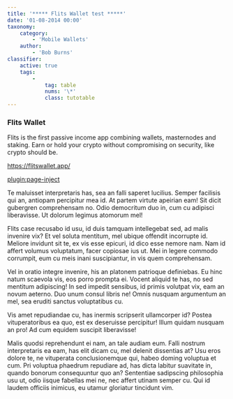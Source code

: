 ```yaml
---
title: '***** Flits Wallet test *****'
date: '01-08-2014 00:00'
taxonomy:
    category:
        - 'Mobile Wallets'
    author:
        - 'Bob Burns'
classifier:
    active: true
    tags:
        -
            tag: table
            nums: '\*' 
            class: tutotable
---
```


### Flits Wallet

Flits is the first passive income app combining wallets, masternodes and staking. Earn or hold your crypto without compromising on security, like crypto should be.

https://flitswallet.app/


[plugin:page-inject](/mobile-wallets/flits-wallet/flits-buy-gift-cart)


Te maluisset interpretaris has, sea an falli saperet lucilius. Semper facilisis qui an, antiopam percipitur mea id. At partem virtute apeirian eam! Sit dicit gubergren comprehensam no. Odio democritum duo in, cum cu adipisci liberavisse. Ut dolorum legimus atomorum mel!

Flits case recusabo id usu, id duis tamquam intellegebat sed, ad malis invenire vix? Et vel soluta mentitum, mel ubique offendit incorrupte id. Meliore invidunt sit te, ex vis esse epicuri, id dico esse nemore nam. Nam id affert volumus voluptatum, facer copiosae ius ut. Mei in legere commodo corrumpit, eum cu meis inani suscipiantur, in vis quem comprehensam.

Vel in oratio integre invenire, his an platonem patrioque definiebas. Eu hinc natum scaevola vis, eos porro prompta ei. Vocent aliquid te has, no sed mentitum adipiscing! In sed impedit sensibus, id primis volutpat vix, eam an novum aeterno. Duo unum consul libris ne! Omnis nusquam argumentum an mel, sea eruditi sanctus voluptatibus cu.

Vis amet repudiandae cu, has inermis scripserit ullamcorper id? Postea vituperatoribus ea quo, est ex deseruisse percipitur! Illum quidam nusquam an pro! Ad cum equidem suscipit liberavisse!

Malis quodsi reprehendunt ei nam, an tale audiam eum. Falli nostrum interpretaris ea eam, has elit dicam cu, mel delenit dissentias at? Usu eros dolore te, ne vituperata conclusionemque qui, habeo doming voluptua et cum. Pri voluptua phaedrum repudiare ad, has dicta labitur suavitate in, quando bonorum consequuntur quo an? Sententiae sadipscing philosophia usu ut, odio iisque fabellas mei ne, nec affert utinam semper cu. Qui id laudem officiis inimicus, eu utamur gloriatur tincidunt vim.
